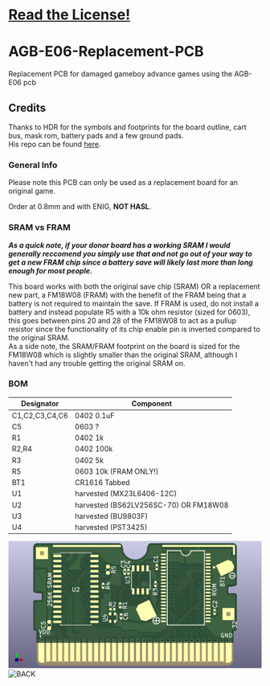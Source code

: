 # [Read the License!](LICENSE.txt)
# AGB-E06-Replacement-PCB
Replacement PCB for damaged gameboy advance games using the AGB-E06 pcb
## Credits
Thanks to HDR for the symbols and footprints for the board outline, cart bus, mask rom, battery pads and a few ground pads.  
His repo can be found [here](https://github.com/HDR/NintendoPCBs).
### General Info
Please note this PCB can only be used as a replacement board for an original game.  
  
Order at 0.8mm and with ENIG, **NOT HASL**.  
### SRAM vs FRAM
***As a quick note, if your donor board has a working SRAM I would generally reccomend you simply use that and not go out of your way to get a new FRAM chip since a battery save will likely last more than long enough for most people.***  
  
  This board works with both the original save chip (SRAM) OR a replacement new part, a FM18W08 (FRAM) with the benefit of the FRAM being that a battery is not required to maintain the save. If FRAM is used, do not install a battery and instead populate R5 with a 10k ohm resistor (sized for 0603), this goes between pins 20 and 28 of the FM18W08 to act as a pullup resistor since the functionality of its chip enable pin is inverted compared to the original SRAM.  
  As a side note, the SRAM/FRAM footprint on the board is sized for the FM18W08 which is slightly smaller than the original SRAM, although I haven't had any trouble getting the original SRAM on. 
### BOM 
|Designator|Component|
|----------|---------|
|C1,C2,C3,C4,C6|0402 0.1uF|
|C5|0603 ?|
|R1|0402 1k|
|R2,R4|0402 100k|
|R3|0402 5k|
|R5|0603 10k (FRAM ONLY!)|
|BT1|CR1616 Tabbed|
|U1|harvested (MX23L6406-12C)|
|U2|harvested (BS62LV256SC-70) OR FM18W08|
|U3|harvested (BU9803F)|
|U4|harvested (PST3425)|
  
![FRONT](assets/AGB-E06-Front.jpg)
![BACK]()
